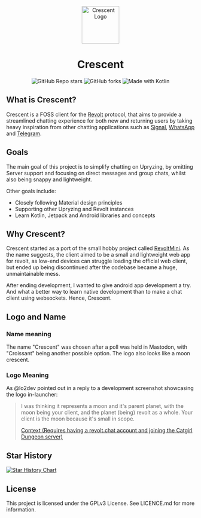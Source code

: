 <div align="center"><img alt="Crescent Logo" src="https://github.com/amycatgirl/crescent/assets/138383945/43791c77-0651-4108-b08a-442eb6086eeb" width="100"/></div>
<div align="center"><h1>Crescent</h1></div>
<div align="center">
    <img alt="GitHub Repo stars" src="https://img.shields.io/github/stars/upryzing/crescent?style=flat-square&label=Stars">
    <img alt="GitHub forks" src="https://img.shields.io/github/forks/upryzing/crescent?style=flat-square&color=%23448c32&label=Forks">
    <img alt="Made with Kotlin" src="https://img.shields.io/badge/Made_with_Kotlin-%237F52FF?style=flat-square&logo=kotlin&logoColor=white">
</div>

## What is Crescent?

Crescent is a FOSS client for the [Revolt](https://revolt.chat/?utm_source=github) protocol, that
aims to provide a streamlined chatting experience for both new and returning users by taking heavy
inspiration from other chatting applications such as [Signal](https://signal.org),
[WhatsApp](https://whatsapp.com) and [Telegram](https://telegram.org).

## Goals

The main goal of this project is to simplify chatting on Upryzing, by omitting Server support and
focusing on direct messages and group chats, whilst also being snappy and lightweight.

Other goals include:

- Closely following Material design principles
- Supporting other Upryzing and Revolt instances
- Learn Kotlin, Jetpack and Android libraries and concepts

## Why Crescent?

Crescent started as a port of the small hobby project called
[RevoltMini](https://amycatgirl.codeberg.page/revoltmini). As the name suggests, the client aimed to
be a small and lightweight web app for revolt, as low-end devices can struggle loading the official
web client, but ended up being discontinued after the codebase became a huge, unmaintainable mess.

After ending development, I wanted to give android app development a try. And what a better way to
learn native development than to make a chat client using websockets. Hence, Crescent.

## Logo and Name

### Name meaning

The name "Crescent" was chosen after a poll was held in Mastodon, with "Croissant" being another
possible option. The logo also looks like a moon crescent.

### Logo Meaning

As @lo2dev pointed out in a reply to a development screenshot showcasing the logo in-launcher:

> I was thinking it represents a moon and it's parent planet, with the moon being your client,
> and the planet (being) revolt as a whole. Your client is the moon because it's small in scope.
>
> [Context (Requires having a revolt.chat account and joining the Catgirl Dungeon server)](https://app.revolt.chat/server/01F80118K1F2EYD9XAMCPQ0BCT/channel/01F8ZK42Q4W4RF4RREVRD90E3J/01HTTAS71C0HR22Z02AHXEJ3XT)

## Star History

<a href="https://star-history.com/#upryzing/crescent&Timeline">
 <picture>
   <source media="(prefers-color-scheme: dark)" srcset="https://api.star-history.com/svg?repos=upryzing/crescent&type=Timeline&theme=dark" />
   <source media="(prefers-color-scheme: light)" srcset="https://api.star-history.com/svg?repos=upryzing/crescent&type=Timeline" />
   <img alt="Star History Chart" src="https://api.star-history.com/svg?repos=upryzing/crescent&type=Timeline" />
 </picture>
</a>

## License

This project is licensed under the GPLv3 License. See LICENCE.md for more information.
